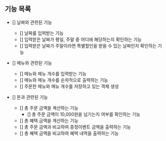## 기능 목록

- [] 날짜와 관련된 기능

  - [] 날짜를 입력받는 기능
  - [] 입력받은 날짜가 평일, 주말 중 어디에 해당하는지 확인하는 기능
  - [] 입력받은 날짜가 주말이라면 특별할인을 받을 수 있는 날짜인지 확인하는 기능

- [] 메뉴와 관련된 기능

  - [] 메뉴와 메뉴 개수를 입력받는 기능
  - [] 메뉴와 메뉴 개수를 순차적으로 출력하는 기능
  - [] 주문한 메뉴와 메뉴 개수를 저장하고 있는 객체 생성

- [] 돈과 관련된 기능
  - [] 총 주문 금액을 계산하는 기능
    - [] 총 주문 금액이 10,000원을 넘기는지 여부를 확인하는 기능
  - [] 총 혜택 금액을 계산하는 기능
  - [] 총 주문 금액과 비교하여 증정이벤트 금액을 출력하는 기능
  - [] 총 혜택 금액을 비교하여 혜택 내역을 출력하는 기능
